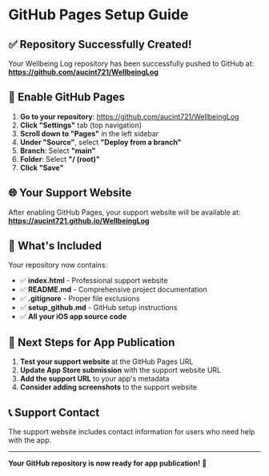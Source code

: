 # GitHub Pages Setup Guide

## ✅ Repository Successfully Created!

Your Wellbeing Log repository has been successfully pushed to GitHub at:
**https://github.com/aucint721/WellbeingLog**

## 🔧 Enable GitHub Pages

1. **Go to your repository**: https://github.com/aucint721/WellbeingLog
2. **Click "Settings"** tab (top navigation)
3. **Scroll down to "Pages"** in the left sidebar
4. **Under "Source"**, select **"Deploy from a branch"**
5. **Branch**: Select **"main"**
6. **Folder**: Select **"/ (root)"**
7. **Click "Save"**

## 🌐 Your Support Website

After enabling GitHub Pages, your support website will be available at:
**https://aucint721.github.io/WellbeingLog**

## 📝 What's Included

Your repository now contains:
- ✅ **index.html** - Professional support website
- ✅ **README.md** - Comprehensive project documentation
- ✅ **.gitignore** - Proper file exclusions
- ✅ **setup_github.md** - GitHub setup instructions
- ✅ **All your iOS app source code**

## 🔄 Next Steps for App Publication

1. **Test your support website** at the GitHub Pages URL
2. **Update App Store submission** with the support website URL
3. **Add the support URL** to your app's metadata
4. **Consider adding screenshots** to the support website

## 📞 Support Contact

The support website includes contact information for users who need help with the app.

---

**Your GitHub repository is now ready for app publication!** 🚀 